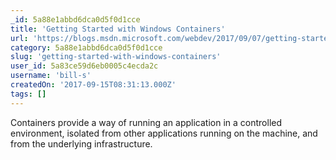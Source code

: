 ```yaml
---
_id: 5a88e1abbd6dca0d5f0d1cce
title: 'Getting Started with Windows Containers'
url: 'https://blogs.msdn.microsoft.com/webdev/2017/09/07/getting-started-with-windows-containers/'
category: 5a88e1abbd6dca0d5f0d1cce
slug: 'getting-started-with-windows-containers'
user_id: 5a83ce59d6eb0005c4ecda2c
username: 'bill-s'
createdOn: '2017-09-15T08:31:13.000Z'
tags: []
---
```


Containers provide a way of running an application in a controlled environment, isolated from other applications running on the machine, and from the underlying infrastructure.
